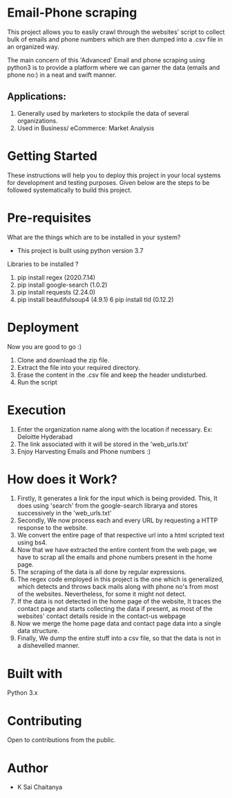 # Email-Phone scraping

This project allows you to easily crawl through the websites' script to 
collect bulk of emails and phone numbers which are then dumped into a .csv file
in an organized way.

The main concern of this 'Advanced' Email and phone scraping using python3 is to
provide a platform where we can garner the data (emails and phone no:) in a neat and 
swift manner.

## Applications:

1. Generally used by marketers to stockpile the data of several organizations.
2. Used in Business/ eCommerce: Market Analysis


# Getting Started

These instructions will help you to deploy this project in your local systems for development and testing purposes.
Given below are the steps to be followed systematically to build this project.

# Pre-requisites

What are the things which are to be installed in your system?

- This project is built using python version 3.7 

Libraries to be installed ?          
                                              
1.  pip install regex                         (2020.7.14)
2.  pip install google-search                 (1.0.2)
3.  pip install requests                      (2.24.0)
5.  pip install beautifulsoup4                (4.9.1)
6   pip install tld                           (0.12.2)

# Deployment

Now you are good to go :)

1. Clone and download the zip file.
2. Extract the file into your required directory.
3. Erase the content in the .csv file and keep the header undisturbed.
4. Run the script 

# Execution

1. Enter the organization name along with the location if necessary. 
   Ex: Deloitte Hyderabad
2. The link associated with it will be stored in the 'web_urls.txt'
3. Enjoy Harvesting Emails and Phone numbers :)

# How does it Work?

1. Firstly, It generates a link for the input which is being provided. This, It does using 'search' from the google-search librarya and stores successively in the 'web_urls.txt' 
2. Secondly, We now process each and every URL by requesting a HTTP response to the website.
3. We convert the entire page of that respective url into a html scripted text using bs4.
4. Now that we have extracted the entire content from the web page, we have to scrap all the emails and phone numbers present in the home page.
5. The scraping of the data is all done by regular expressions.
6. The regex code employed in this project is the one which is generalized, which detects and throws back mails along with phone no's from most of the websites. Nevertheless,      for some it might not detect.
7. If the data is not detected in the home page of the website, It traces the contact page and starts collecting the data if present, as most of the websites' contact              details reside in the contact-us webpage
8. Now we merge the home page data and contact page data into a single data structure.
9. Finally, We dump the entire stuff into a csv file, so that the data is not in a dishevelled manner.

# Built with

Python 3.x

# Contributing

Open to contributions from the public.


# Author

- K Sai Chaitanya 

